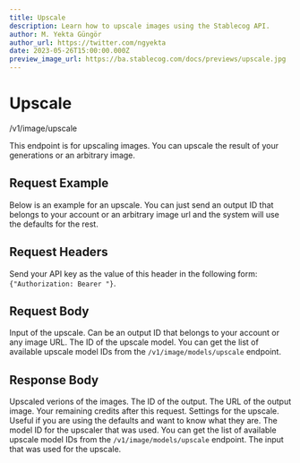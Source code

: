 ```yaml
---
title: Upscale
description: Learn how to upscale images using the Stablecog API.
author: M. Yekta Güngör
author_url: https://twitter.com/ngyekta
date: 2023-05-26T15:00:00.000Z
preview_image_url: https://ba.stablecog.com/docs/previews/upscale.jpg
---
```


<script>
	import TypescriptRequest from './request/typescript.md';
	import PythonRequest from './request/python.md';
	import CurlRequest from './request/curl.md';
	import Response from './request/response.json';
	import Tabs from '$components/docs/tabs/Tabs.svelte';
	import Tab from '$components/docs/tabs/Tab.svelte';
	import RequestLine from '$components/docs/RequestLine.svelte';
	import Spacer from '$components/docs/Spacer.svelte';
	import Property from '$components/docs/Property.svelte';
	import Expandible from '$components/docs/Expandible.svelte';
	import CollapsibleJSON from '$components/docs/collapsibleJSON/CollapsibleJSON.svelte';
	import Code from '$components/docs/Code.svelte';
</script>

# Upscale

<RequestLine method='POST'>
	/v1/image/upscale
</RequestLine>

This endpoint is for upscaling images. You can upscale the result of your generations or an arbitrary image.

## Request Example

Below is an example for an upscale. You can just send an output ID that belongs to your account or an arbitrary image url and the system will use the defaults for the rest.

<Tabs>
	<Tab value="cURL">
		<CurlRequest />
	</Tab>
	<Tab value="TypeScript">
		<TypescriptRequest />
	</Tab>
	<Tab value="Python">
		<PythonRequest />
	</Tab>
</Tabs>

<CollapsibleJSON json={Response} title="Response"/>

<Spacer/>

## Request Headers

<Property name="Authorization" required type="string">
	Send your API key as the value of this header in the following form:<br>
	<Code>{"Authorization: Bearer <YOUR_STABLECOG_API_KEY>"}</Code>.
</Property>

<Spacer/>

## Request Body

<Property name="input" type="string" required>
	Input of the upscale. Can be an output ID that belongs to your account or any image URL.
</Property>
<Property name="model_id" type="TUpscaleModelID" typeModifier="enum">
	The ID of the upscale model.
	<Expandible title="TUpscaleModelID" yPadding>
		You can get the list of available upscale model IDs from the <Code href='/docs/v1/api-reference/image/models/upscale'>/v1/image/models/upscale</Code> endpoint.
	</Expandible>
</Property>

<Spacer/>

## Response Body

<Property name="outputs" type="TOutput" typeModifier="array">
	Upscaled verions of the images.
	<Expandible title="TOutput">
		<Property name="id" type="string">
			The ID of the output.
		</Property>
		<Property name="url" type="string">
			The URL of the output image.
		</Property>
	</Expandible>
</Property>
<Property name="remaining_credits" type="float">
	Your remaining credits after this request.
</Property>
<Property name="settings" type="TUpscaleSettings" typeModifier="object">
	Settings for the upscale. Useful if you are using the defaults and want to know what they are.
	<Expandible title="TUpscaleSettings">
		<Property name="model_id" type="TUpscaleModelID" typeModifier="enum">
			The model ID for the upscaler that was used.
			<Expandible title="TUpscaleModelID" yPadding>
				You can get the list of available upscale model IDs from the <Code href='/docs/v1/api-reference/image/models/upscale'>/v1/image/models/upscale</Code> endpoint.
			</Expandible>
		</Property>
		<Property name="input" type="string">
			The input that was used for the upscale.
		</Property>
	</Expandible>
</Property>
